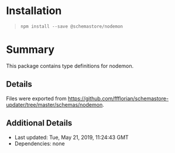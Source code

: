 # Installation
> `npm install --save @schemastore/nodemon`

# Summary
This package contains type definitions for nodemon.

## Details
Files were exported from https://github.com/ffflorian/schemastore-updater/tree/master/schemas/nodemon.

## Additional Details
* Last updated: Tue, May 21, 2019, 11:24:43 GMT
* Dependencies: none
